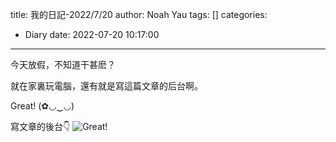 title: 我的日記-2022/7/20
author: Noah Yau
tags: []
categories:
  - Diary
date: 2022-07-20 10:17:00
---
今天放假，不知道干甚麽？

就在家裏玩電腦，還有就是寫這篇文章的后台啊。

Great! (✿◡‿◡)

寫文章的後台👇
![Great!](https://i.imgur.com/2lWl9oq.png)